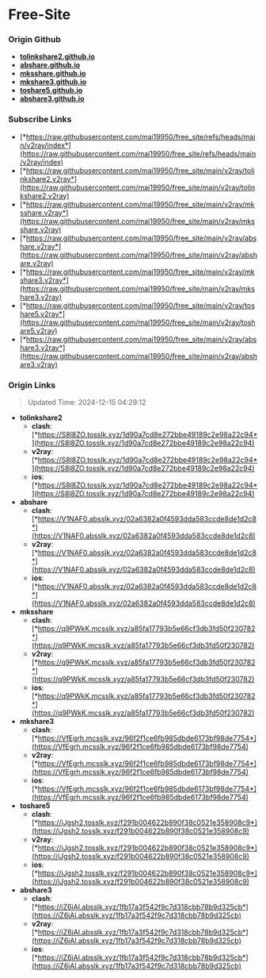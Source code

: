 # Free-Site

### Origin Github

- [**tolinkshare2.github.io**](https://github.com/tolinkshare2/tolinkshare2.github.io)
- [**abshare.github.io**](https://github.com/abshare/abshare.github.io)
- [**mksshare.github.io**](https://github.com/mksshare/mksshare.github.io)
- [**mkshare3.github.io**](https://github.com/mkshare3/mkshare3.github.io)
- [**toshare5.github.io**](https://github.com/toshare5/toshare5.github.io)
- [**abshare3.github.io**](https://github.com/abshare3/abshare3.github.io)

### Subscribe Links

- [*https://raw.githubusercontent.com/mai19950/free_site/refs/heads/main/v2ray/index*](https://raw.githubusercontent.com/mai19950/free_site/refs/heads/main/v2ray/index)
- [*https://raw.githubusercontent.com/mai19950/free_site/main/v2ray/tolinkshare2.v2ray*](https://raw.githubusercontent.com/mai19950/free_site/main/v2ray/tolinkshare2.v2ray)
- [*https://raw.githubusercontent.com/mai19950/free_site/main/v2ray/mksshare.v2ray*](https://raw.githubusercontent.com/mai19950/free_site/main/v2ray/mksshare.v2ray)
- [*https://raw.githubusercontent.com/mai19950/free_site/main/v2ray/abshare.v2ray*](https://raw.githubusercontent.com/mai19950/free_site/main/v2ray/abshare.v2ray)
- [*https://raw.githubusercontent.com/mai19950/free_site/main/v2ray/mkshare3.v2ray*](https://raw.githubusercontent.com/mai19950/free_site/main/v2ray/mkshare3.v2ray)
- [*https://raw.githubusercontent.com/mai19950/free_site/main/v2ray/toshare5.v2ray*](https://raw.githubusercontent.com/mai19950/free_site/main/v2ray/toshare5.v2ray)
- [*https://raw.githubusercontent.com/mai19950/free_site/main/v2ray/abshare3.v2ray*](https://raw.githubusercontent.com/mai19950/free_site/main/v2ray/abshare3.v2ray)

### Origin Links

> Updated Time: 2024-12-15 04:29:12

- **tolinkshare2**
  - **clash**: [*https://S8l8ZO.tosslk.xyz/1d90a7cd8e272bbe49189c2e98a22c94*](https://S8l8ZO.tosslk.xyz/1d90a7cd8e272bbe49189c2e98a22c94)
  - **v2ray**: [*https://S8l8ZO.tosslk.xyz/1d90a7cd8e272bbe49189c2e98a22c94*](https://S8l8ZO.tosslk.xyz/1d90a7cd8e272bbe49189c2e98a22c94)
  - **ios**: [*https://S8l8ZO.tosslk.xyz/1d90a7cd8e272bbe49189c2e98a22c94*](https://S8l8ZO.tosslk.xyz/1d90a7cd8e272bbe49189c2e98a22c94)
- **abshare**
  - **clash**: [*https://V1NAF0.absslk.xyz/02a6382a0f4593dda583ccde8de1d2c8*](https://V1NAF0.absslk.xyz/02a6382a0f4593dda583ccde8de1d2c8)
  - **v2ray**: [*https://V1NAF0.absslk.xyz/02a6382a0f4593dda583ccde8de1d2c8*](https://V1NAF0.absslk.xyz/02a6382a0f4593dda583ccde8de1d2c8)
  - **ios**: [*https://V1NAF0.absslk.xyz/02a6382a0f4593dda583ccde8de1d2c8*](https://V1NAF0.absslk.xyz/02a6382a0f4593dda583ccde8de1d2c8)
- **mksshare**
  - **clash**: [*https://q9PWkK.mcsslk.xyz/a85fa17793b5e66cf3db3fd50f230782*](https://q9PWkK.mcsslk.xyz/a85fa17793b5e66cf3db3fd50f230782)
  - **v2ray**: [*https://q9PWkK.mcsslk.xyz/a85fa17793b5e66cf3db3fd50f230782*](https://q9PWkK.mcsslk.xyz/a85fa17793b5e66cf3db3fd50f230782)
  - **ios**: [*https://q9PWkK.mcsslk.xyz/a85fa17793b5e66cf3db3fd50f230782*](https://q9PWkK.mcsslk.xyz/a85fa17793b5e66cf3db3fd50f230782)
- **mkshare3**
  - **clash**: [*https://VfEgrh.mcsslk.xyz/96f2f1ce6fb985dbde6173bf98de7754*](https://VfEgrh.mcsslk.xyz/96f2f1ce6fb985dbde6173bf98de7754)
  - **v2ray**: [*https://VfEgrh.mcsslk.xyz/96f2f1ce6fb985dbde6173bf98de7754*](https://VfEgrh.mcsslk.xyz/96f2f1ce6fb985dbde6173bf98de7754)
  - **ios**: [*https://VfEgrh.mcsslk.xyz/96f2f1ce6fb985dbde6173bf98de7754*](https://VfEgrh.mcsslk.xyz/96f2f1ce6fb985dbde6173bf98de7754)
- **toshare5**
  - **clash**: [*https://iJgsh2.tosslk.xyz/f291b004622b890f38c0521e358908c9*](https://iJgsh2.tosslk.xyz/f291b004622b890f38c0521e358908c9)
  - **v2ray**: [*https://iJgsh2.tosslk.xyz/f291b004622b890f38c0521e358908c9*](https://iJgsh2.tosslk.xyz/f291b004622b890f38c0521e358908c9)
  - **ios**: [*https://iJgsh2.tosslk.xyz/f291b004622b890f38c0521e358908c9*](https://iJgsh2.tosslk.xyz/f291b004622b890f38c0521e358908c9)
- **abshare3**
  - **clash**: [*https://iZ6iAl.absslk.xyz/1fb17a3f542f9c7d318cbb78b9d325cb*](https://iZ6iAl.absslk.xyz/1fb17a3f542f9c7d318cbb78b9d325cb)
  - **v2ray**: [*https://iZ6iAl.absslk.xyz/1fb17a3f542f9c7d318cbb78b9d325cb*](https://iZ6iAl.absslk.xyz/1fb17a3f542f9c7d318cbb78b9d325cb)
  - **ios**: [*https://iZ6iAl.absslk.xyz/1fb17a3f542f9c7d318cbb78b9d325cb*](https://iZ6iAl.absslk.xyz/1fb17a3f542f9c7d318cbb78b9d325cb)
